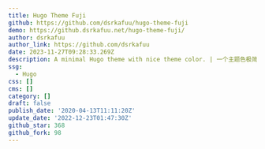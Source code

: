 ```yaml
---
title: Hugo Theme Fuji
github: https://github.com/dsrkafuu/hugo-theme-fuji
demo: https://github.dsrkafuu.net/hugo-theme-fuji/
author: dsrkafuu
author_link: https://github.com/dsrkafuu
date: 2023-11-27T09:28:33.269Z
description: A minimal Hugo theme with nice theme color. | 一个主题色极简 Hugo 主题。
ssg:
  - Hugo
css: []
cms: []
category: []
draft: false
publish_date: '2020-04-13T11:11:20Z'
update_date: '2022-12-23T01:47:30Z'
github_star: 368
github_fork: 98
---
```

